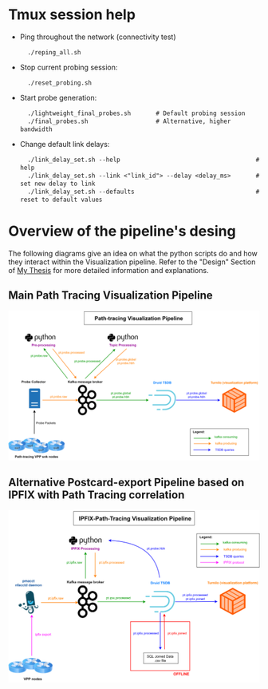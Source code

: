 # Tmux session help

- Ping throughout the network (connectivity test)

        ./reping_all.sh

- Stop current probing session:

        ./reset_probing.sh

- Start probe generation:

        ./lightweight_final_probes.sh       # Default probing session
        ./final_probes.sh                   # Alternative, higher bandwidth

- Change default link delays:

        ./link_delay_set.sh --help                                      # help
        ./link_delay_set.sh --link <"link_id"> --delay <delay_ms>       # set new delay to link
        ./link_delay_set.sh --defaults                                  # reset to default values


# Overview of the pipeline's desing

The following diagrams give an idea on what the python scripts do and how they interact within the Visualization pipeline. Refer to the "Design" Section of [My Thesis](https://nsg.ee.ethz.ch/fileadmin/user_upload/theses/master_thesis_report_leonardo_rodoni.pdf) for more detailed information and explanations.

## Main Path Tracing Visualization Pipeline

![Alt text](../images/pipeline_1.png?raw=true "Path Tracing Main Pipeline")

## Alternative Postcard-export Pipeline based on IPFIX with Path Tracing correlation

![Alt text](../images/pipeline_2.png?raw=true "IPFIX Integration with Path Tracing")